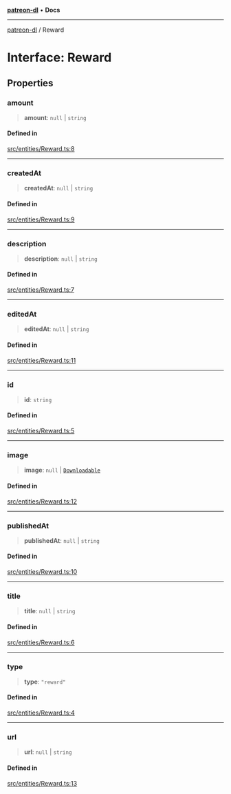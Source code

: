[**patreon-dl**](../README.md) • **Docs**

***

[patreon-dl](../README.md) / Reward

# Interface: Reward

## Properties

### amount

> **amount**: `null` \| `string`

#### Defined in

[src/entities/Reward.ts:8](https://github.com/patrickkfkan/patreon-dl/blob/9af63ff8fb311b0c258b1f0abf6afcc007d73ad0/src/entities/Reward.ts#L8)

***

### createdAt

> **createdAt**: `null` \| `string`

#### Defined in

[src/entities/Reward.ts:9](https://github.com/patrickkfkan/patreon-dl/blob/9af63ff8fb311b0c258b1f0abf6afcc007d73ad0/src/entities/Reward.ts#L9)

***

### description

> **description**: `null` \| `string`

#### Defined in

[src/entities/Reward.ts:7](https://github.com/patrickkfkan/patreon-dl/blob/9af63ff8fb311b0c258b1f0abf6afcc007d73ad0/src/entities/Reward.ts#L7)

***

### editedAt

> **editedAt**: `null` \| `string`

#### Defined in

[src/entities/Reward.ts:11](https://github.com/patrickkfkan/patreon-dl/blob/9af63ff8fb311b0c258b1f0abf6afcc007d73ad0/src/entities/Reward.ts#L11)

***

### id

> **id**: `string`

#### Defined in

[src/entities/Reward.ts:5](https://github.com/patrickkfkan/patreon-dl/blob/9af63ff8fb311b0c258b1f0abf6afcc007d73ad0/src/entities/Reward.ts#L5)

***

### image

> **image**: `null` \| [`Downloadable`](../type-aliases/Downloadable.md)

#### Defined in

[src/entities/Reward.ts:12](https://github.com/patrickkfkan/patreon-dl/blob/9af63ff8fb311b0c258b1f0abf6afcc007d73ad0/src/entities/Reward.ts#L12)

***

### publishedAt

> **publishedAt**: `null` \| `string`

#### Defined in

[src/entities/Reward.ts:10](https://github.com/patrickkfkan/patreon-dl/blob/9af63ff8fb311b0c258b1f0abf6afcc007d73ad0/src/entities/Reward.ts#L10)

***

### title

> **title**: `null` \| `string`

#### Defined in

[src/entities/Reward.ts:6](https://github.com/patrickkfkan/patreon-dl/blob/9af63ff8fb311b0c258b1f0abf6afcc007d73ad0/src/entities/Reward.ts#L6)

***

### type

> **type**: `"reward"`

#### Defined in

[src/entities/Reward.ts:4](https://github.com/patrickkfkan/patreon-dl/blob/9af63ff8fb311b0c258b1f0abf6afcc007d73ad0/src/entities/Reward.ts#L4)

***

### url

> **url**: `null` \| `string`

#### Defined in

[src/entities/Reward.ts:13](https://github.com/patrickkfkan/patreon-dl/blob/9af63ff8fb311b0c258b1f0abf6afcc007d73ad0/src/entities/Reward.ts#L13)
